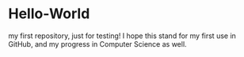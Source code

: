 # Hello-World
my first repository, just for testing! I hope this stand for my first use in GitHub, and my progress in Computer Science as well.
